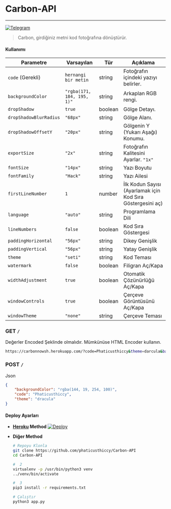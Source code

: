 # Carbon-API
---

[![Telegram](https://img.shields.io/badge/Telegram-Channel-pink)](https://t.me/phaticusthiccy)


> Carbon, girdiğiniz metni kod fotoğrafına dönüştürür.

#### Kullanımı

| Parametre              | Varsayılan                 | Tür     | Açıklama                                                     |
| ---------------------- | -------------------------- | ------- | ------------------------------------------------------------ |
| `code` (Gerekli)       | `hernangi bir metin`       | string  | Fotoğrafın içindeki yazıyı belirler.                         |
| `backgroundColor`      | `"rgba(171, 184, 195, 1)"` | string  | Arkaplan RGB rengi.                                          |
| `dropShadow`           | `true`                     | boolean | Gölge Detayı.                                                |
| `dropShadowBlurRadius` | `"68px"`                   | string  | Gölge Alanı.                                                 |
| `dropShadowOffsetY`    | `"20px"`                   | string  | Gölgenin Y (Yukarı Aşağı) Konumu.                            |
| `exportSize`           | `"2x"`                     | string  | Fotoğrafın Kalitesini Ayarlar. `"1x"` | `"2x"` | `"3x"`      |
| `fontSize`             | `"14px"`                   | string  | Yazı Boyutu                                                  |
| `fontFamily`           | `"Hack"`                   | string  | Yazı Ailesi                                                  |
| `firstLineNumber`      | `1`                        | number  | İlk Kodun Sayısı (Ayarlamak için Kod Sıra Göstergesini aç)   |
| `language`             | `"auto"`                   | string  | Programlama Dili                                             |
| `lineNumbers`          | `false`                    | boolean | Kod Sıra Göstergesi                                          |
| `paddingHorizontal`    | `"56px"`                   | string  | Dikey Genişlik                                               |
| `paddingVertical`      | `"56px"`                   | string  | Yatay Genişlik                                               |
| `theme`                | `"seti"`                   | string  | Kod Teması                                                   |
| `watermark`            | `false`                    | boolean | Filigran Aç/Kapa                                             | 
| `widthAdjustment`      | `true`                     | boolean | Otomatik Çözünürlüğü Aç/Kapa                                 |
| `windowControls`       | `true`                     | boolean | Çerçeve Görüntüsünü Aç/Kapa                                  |
| `windowTheme`          | `"none"`                   | string  | Çerçeve Teması                                               |

### GET `/`

Değerler Encoded Şeklinde olmalıdır. Mümkünüse HTML Encoder kullanın.

```bash
https://carbonnowsh.herokuapp.com/?code=Phaticusthiccy&theme=darcula&backgroundColor=rgba(144, 19, 254, 100)
```

### POST `/`

Json

```json
{
    "backgroundColor": "rgba(144, 19, 254, 100)",
    "code": "Phaticusthiccy",
    "theme": "dracula"
}
```

#### Deploy Ayarları

* **[Heroku](https://www.heroku.com/) Method** 
  [![Deploy](https://www.herokucdn.com/deploy/button.svg)](https://heroku.com/deploy?template=https://github.com/phaticusthiccy/Carbon-API/tree/main)

* **Diğer Method** 

  ```bash
  # Repoyu Klonla
  git clone https://github.com/phaticusthiccy/Carbon-API
  cd Carbon-API

  #  2
  virtualenv -p /usr/bin/python3 venv
  ../venv/bin/activate

  #  3
  pip3 install -r requirements.txt

  # Çalıştır
  python3 app.py
  ```
